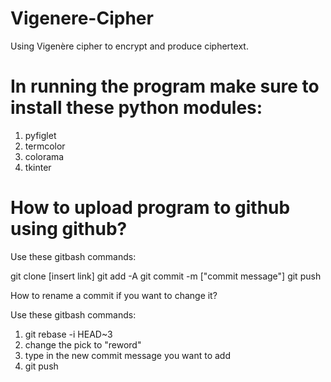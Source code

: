 # Vigenere-Cipher

Using Vigenère cipher to encrypt and produce ciphertext.

# In running the program make sure to install these python modules:

1. pyfiglet
2. termcolor
3. colorama
4. tkinter

# How to upload program to github using github?

Use these gitbash commands:

git clone [insert link]
git add -A
git commit -m ["commit message"]
git push

How to rename a commit if you want to change it?

Use these gitbash commands:

1. git rebase -i HEAD~3
2. change the pick to "reword"
3. type in the new commit message you want to add
4. git push
